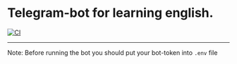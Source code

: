 # Telegram-bot for learning english.

[![CI](https://github.com/vasgg/english_buddy_bot/actions/workflows/python-app.yml/badge.svg)](https://github.comvasgg/english_buddy_bot/actions?query=event%3Apush+branch%3Amain)

-----
Note: Before running the bot you should put your bot-token into `.env` file
